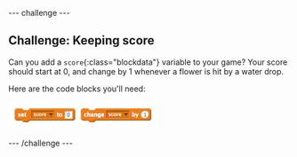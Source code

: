 --- challenge ---

## Challenge: Keeping score
Can you add a `score`{:class="blockdata"} variable to your game? Your score should start at 0, and change by 1 whenever a flower is hit by a water drop.

Here are the code blocks you'll need:

![screenshot](images/flowers-score.png)




--- /challenge ---